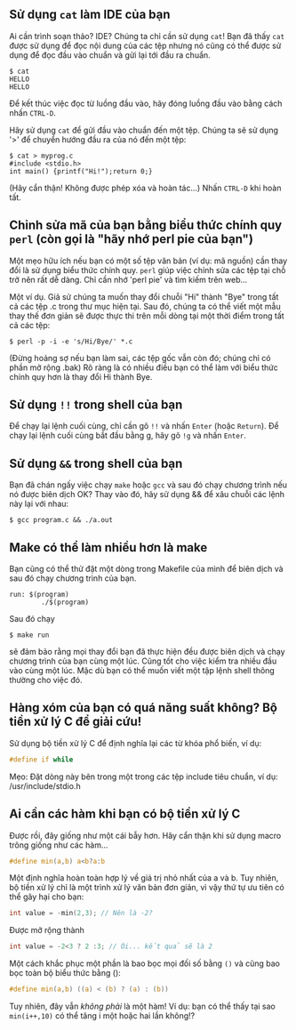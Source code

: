 ## Sử dụng `cat` làm IDE của bạn
Ai cần trình soạn thảo? IDE? Chúng ta chỉ cần sử dụng `cat`!
Bạn đã thấy `cat` được sử dụng để đọc nội dung của các tệp nhưng nó cũng có thể được sử dụng để đọc đầu vào chuẩn và gửi lại tới đầu ra chuẩn.
```
$ cat
HELLO
HELLO
```
Để kết thúc việc đọc từ luồng đầu vào, hãy đóng luồng đầu vào bằng cách nhấn `CTRL-D`.

Hãy sử dụng `cat` để gửi đầu vào chuẩn đến một tệp. Chúng ta sẽ sử dụng '>' để chuyển hướng đầu ra của nó đến một tệp:
```
$ cat > myprog.c
#include <stdio.h>
int main() {printf("Hi!");return 0;}
```
(Hãy cẩn thận! Không được phép xóa và hoàn tác...)
Nhấn `CTRL-D` khi hoàn tất.

## Chỉnh sửa mã của bạn bằng biểu thức chính quy `perl` (còn gọi là "hãy nhớ perl pie của bạn")
Một mẹo hữu ích nếu bạn có một số tệp văn bản (ví dụ: mã nguồn) cần thay đổi là sử dụng biểu thức chính quy.
`perl` giúp việc chỉnh sửa các tệp tại chỗ trở nên rất dễ dàng.
Chỉ cần nhớ 'perl pie' và tìm kiếm trên web...

Một ví dụ. Giả sử chúng ta muốn thay đổi chuỗi "Hi" thành "Bye" trong tất cả các tệp .c trong thư mục hiện tại. Sau đó, chúng ta có thể viết một mẫu thay thế đơn giản sẽ được thực thi trên mỗi dòng tại một thời điểm trong tất cả các tệp:
```
$ perl -p -i -e 's/Hi/Bye/' *.c
```
(Đừng hoảng sợ nếu bạn làm sai, các tệp gốc vẫn còn đó; chúng chỉ có phần mở rộng .bak)
Rõ ràng là có nhiều điều bạn có thể làm với biểu thức chính quy hơn là thay đổi Hi thành Bye.

## Sử dụng `!!` trong shell của bạn
Để chạy lại lệnh cuối cùng, chỉ cần gõ `!!` và nhấn `Enter` (hoặc `Return`).
Để chạy lại lệnh cuối cùng bắt đầu bằng g, hãy gõ `!g` và nhấn `Enter`.

## Sử dụng `&&` trong shell của bạn
Bạn đã chán ngấy việc chạy `make` hoặc `gcc` và sau đó chạy chương trình nếu nó được biên dịch OK? Thay vào đó, hãy sử dụng && để xâu chuỗi các lệnh này lại với nhau:

```
$ gcc program.c && ./a.out
```
## Make có thể làm nhiều hơn là make
Bạn cũng có thể thử đặt một dòng trong Makefile của mình để biên dịch và sau đó chạy chương trình của bạn.
```
run: $(program)
        ./$(program)
```
Sau đó chạy
```
$ make run
```
sẽ đảm bảo rằng mọi thay đổi bạn đã thực hiện đều được biên dịch và chạy chương trình của bạn cùng một lúc. Cũng tốt cho việc kiểm tra nhiều đầu vào cùng một lúc. Mặc dù bạn có thể muốn viết một tập lệnh shell thông thường cho việc đó.

## Hàng xóm của bạn có quá năng suất không? Bộ tiền xử lý C để giải cứu!
Sử dụng bộ tiền xử lý C để định nghĩa lại các từ khóa phổ biến, ví dụ:
```C
#define if while
```
Mẹo: Đặt dòng này bên trong một trong các tệp include tiêu chuẩn, ví dụ: /usr/include/stdio.h

## Ai cần các hàm khi bạn có bộ tiền xử lý C

Được rồi, đây giống như một cái bẫy hơn. Hãy cẩn thận khi sử dụng macro trông giống như các hàm...
```C
#define min(a,b) a<b?a:b
```
Một định nghĩa hoàn toàn hợp lý về giá trị nhỏ nhất của a và b. Tuy nhiên, bộ tiền xử lý chỉ là một trình xử lý văn bản đơn giản, vì vậy thứ tự ưu tiên có thể gây hại cho bạn:

```C
int value = -min(2,3); // Nên là -2?
```
Được mở rộng thành
```C
int value = -2<3 ? 2 :3; // Ôi... kết quả sẽ là 2
```
Một cách khắc phục một phần là bao bọc mọi đối số bằng `()` và cũng bao bọc toàn bộ biểu thức bằng ():
```C
#define min(a,b) ((a) < (b) ? (a) : (b))
```
Tuy nhiên, đây vẫn _không phải_ là một hàm! Ví dụ: bạn có thể thấy tại sao `min(i++,10)` có thể tăng i một hoặc hai lần không!?

